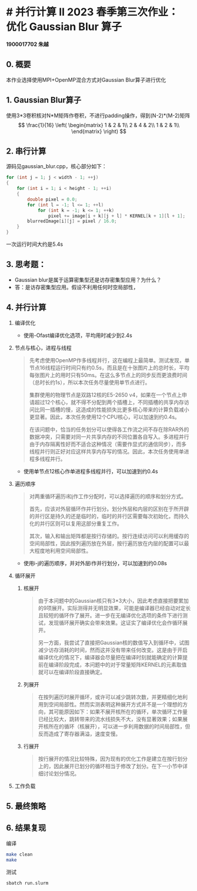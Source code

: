 # # 并行计算 II 2023 春季第三次作业：<br> 优化 Gaussian Blur 算子
**1900017702 朱越**
## 0. 概要
本作业选择使用MPI+OpenMP混合方式对Gaussian Blur算子进行优化

## 1. Gaussian Blur算子
使用3\*3卷积核对N\*M矩阵作卷积，不进行padding操作，得到(N-2)\*(M-2)矩阵
        $$
        \frac{1}{16}
        \left(
        \begin{matrix}
        1 & 2 & 1\\
        2 & 4 & 2\\
        1 & 2 & 1\\
        \end{matrix}
        \right)
        $$
## 2. 串行计算
源码见gaussian_blur.cpp，核心部分如下：
```cpp
for (int j = 1; j < width - 1; ++j)
{
    for (int i = 1; i < height - 1; ++i)
    {
        double pixel = 0.0;
        for (int l = -1; l <= 1; ++l)
            for (int k = -1; k <= 1; ++k)
                pixel += image[i + k][j + l] * KERNEL[k + 1][l + 1];
        blurredImage[i][j] = pixel / 16.0;
    }
}
```
一次运行时间大约是5.4s
## 3. 思考题：
* Gaussian blur是属于运算密集型还是访存密集型应用？为什么？
* 答：是访存密集型应用。假设不利用任何时空局部性，
## 4. 并行计算
1. 编译优化
    * 使用-Ofast编译优化选项，平均用时减少到2.4s
2. 节点与核心，进程与线程
    > 先考虑使用OpenMP作多线程并行，这在编程上最简单。测试发现，单节点16线程运行时间只有约0.5s，而且是在十张图片上的总时长，平均每张图片上的用时只有50ms。在这么多节点上的同步反而更浪费时间（总时长约1s），所以本次任务尽量使用单节点进行。
    >
    > 集群使用的物理节点是双路12核的E5-2650 v4，如果在一个节点上申请超过12个核心，就不得不分配到两个插槽上，不同插槽的共享内存访问比同一插槽的慢，这造成的性能损失比更多核心带来的计算负载减小更显著。因此，本次任务使用12个CPU核心，可以加速到约0.4s。
    > 
    > 在该问题中，恰当的任务划分可以使得各工作流之间不存在除RAR外的数据冲突，只需要对同一片共享内存的不同位置各自写入。多进程并行由于内存隔离性好而不适合这种情况（需要作显式的通信同步），而多线程并行则正好对应这样共享内存写的情况。因此，本次任务使用单进程多线程并行。
    * 使用单节点12核心作单进程多线程并行，可以加速到约0.4s
3. 遍历顺序
    > 对两重循环遍历i和j作工作分配时，可以选择遍历的顺序和划分方式。
    >
    > 首先，应该对外层循环作并行划分。划分外层和内层的区别在于所开辟的并行区是持久的还是临时的，临时的并行区需要每次初始化，而持久化的并行区则可以复用这部分重复工作。
    > 
    > 其次，输入和输出矩阵都是按行存储的。按行连续访问可以利用缓存的空间局部性，因此按列遍历放在外层，按行遍历放在内层的配置可以最大程度地利用空间局部性。
    * 使用i-j的遍历顺序，并对外层i作并行划分，可以加速到约0.08s

4. 循环展开
    1. 核展开
        > 由于本问题中的Gaussian核只有3*3大小，因此考虑直接把要累加的9项展开。实际测得并无明显效果，可能是编译器已经自动对定长且较短的循环作了展开。进一步在无编译优化选项的条件下进行测试，发现循环展开确实会带来效果。这证实了编译优化会作循环展开。
        >
        > 另一方面，我尝试了直接把Gaussian核的数值写入到循环中，试图减少访存消耗的时间，然而这并没有带来任何改变。这是由于开启编译优化的情况下，编译器会尽量把在编译时刻就能确定的计算提前在编译阶段完成，本问题中的对于常量矩阵KERNEL的元素取值就可以在编译阶段直接确定。
    2. 列展开
        > 在按列遍历时展开循环，或许可以减少跳转次数，并更精细化地利用到空间局部性。然而实测表明这种展开方式并不是一个理想的方向，其可能原因如下：如果不展开核所在的循环，单次循环工作量已经比较大，跳转带来的流水线损失不大，没有显著效果；如果展开核所在的循环（核展开），可以进一步利用数据的时间局部性，但反而造成了寄存器满溢，速度变慢。
    3. 行展开
        > 按行展开的情况比较特殊，因为现有的优化工作是建立在按行划分上的，因此展开已划分的循环相当于修改了划分。在下一小节中详细讨论划分情况。
5. 工作负载

## 5. 最终策略

## 6. 结果复现
编译
```zsh
make clean
make
```
测试
```zsh
sbatch run.slurm
```